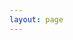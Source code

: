 ```yaml
---
layout: page
---
```


<script setup>
import {
  VPTeamPage,
  VPTeamPageTitle,
  VPTeamMembers
} from 'vitepress/theme'

const members = [
  {
    avatar: '/about/princimicio.jpg',
    name: 'Pinco Princi Puccio Micio',
    title: 'Scrum Master'
  },
  {
    avatar: 'https://avatars.githubusercontent.com/u/6169537',
    name: 'Giorgio Vitale',
    title: 'Creator',
    links: [
      { icon: 'github', link: 'https://github.com/vitalegi' },
      { icon: 'instagram', link: 'https://www.instagram.com/giorgio.bellavita.vitale' },
      { icon: 'facebook', link: 'https://www.facebook.com/giorgio.vitale.4/' }
    ]
  }
]
</script>

<VPTeamPage>
  <VPTeamPageTitle>
    <template #title>
      Il nostro Team
    </template>
    <template #lead>
      <i>Health</i> è sviluppato e gestito dal nostro team di esperti, Leader di un sacco di settori.
    </template>
  </VPTeamPageTitle>
  <VPTeamMembers
    :members="members"
  />
</VPTeamPage>
